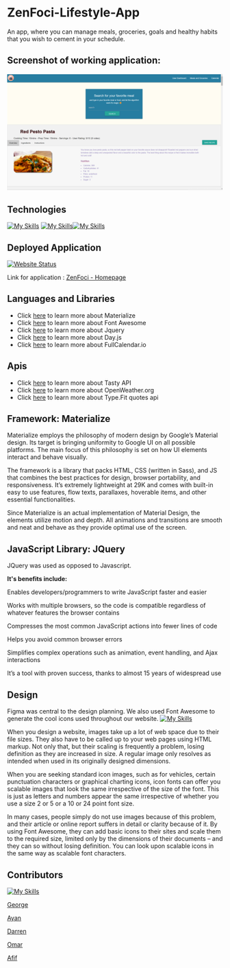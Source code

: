 # ZenFoci-Lifestyle-App

An app, where you can manage meals, groceries, goals and healthy habits that you wish to cement in your schedule.

## Screenshot of working application:

![Screenshot](./assets/imgs/homepage%20screenshot.png)

## Technologies

[![My Skills](https://skills.thijs.gg/icons?i=js)](https://www.javascript.com/) [![My Skills](https://skills.thijs.gg/icons?i=html)](https://developer.mozilla.org/en-US/docs/Glossary/HTML5/)[![My Skills](https://skills.thijs.gg/icons?i=css)](https://www.w3schools.com/css/)

## Deployed Application

[![Website Status](https://img.shields.io/website-up-down-green-red/http/monip.org.svg)](https://theinfamousgrim.github.io/ZenFoci-Lifestyle-App/)

Link for application : [ZenFoci - Homepage](https://theinfamousgrim.github.io/ZenFoci-Lifestyle-App/)

## Languages and Libraries

- Click [here](https://materializecss.com/) to learn more about Materialize
- Click [here](https://fontawesome.com/) to learn more about Font Awesome
- Click [here](https://jquery.com/) to learn more about Jquery
- Click [here](https://day.js.org/) to learn more about Day.js
- Click [here](https://fullcalendar.io/) to learn more about FullCalendar.io

## Apis

- Click [here](https://rapidapi.com/apidojo/api/tasty) to learn more about Tasty API
- Click [here](https://openweathermap.org/) to learn more about OpenWeather.org
- Click [here](https://type.fit/api/quotes) to learn more about Type.Fit quotes api

## Framework: Materialize

Materialize employs the philosophy of modern design by Google’s Material design. Its target is bringing uniformity to Google UI on all possible platforms. The main focus of this philosophy is set on how UI elements interact and behave visually.

The framework is a library that packs HTML, CSS (written in Sass), and JS that combines the best practices for design, browser portability, and responsiveness. It’s extremely lightweight at 29K and comes with built-in easy to use features, flow texts, parallaxes, hoverable items, and other essential functionalities.

Since Materialize is an actual implementation of Material Design, the elements utilize motion and depth. All animations and transitions are smooth and neat and behave as they provide optimal use of the screen.

## JavaScript Library: JQuery

JQuery was used as opposed to Javascript.

<b>It's benefits include:</b>

Enables developers/programmers to write JavaScript faster and easier

Works with multiple browsers, so the code is compatible regardless of whatever features the browser contains

Compresses the most common JavaScript actions into fewer lines of code

Helps you avoid common browser errors

Simplifies complex operations such as animation, event handling, and Ajax interactions

It’s a tool with proven success, thanks to almost 15 years of widespread use

## Design

Figma was central to the design planning. We also used Font Awesome to generate the cool icons used throughout our website.
[![My Skills](https://skills.thijs.gg/icons?i=figma)](https://www.javascript.com/)

When you design a website, images take up a lot of web space due to their file sizes. They also have to be called up to your web pages using HTML markup. Not only that, but their scaling is frequently a problem, losing definition as they are increased in size. A regular image only resolves as intended when used in its originally designed dimensions.

When you are seeking standard icon images, such as for vehicles, certain punctuation characters or graphical charting icons, icon fonts can offer you scalable images that look the same irrespective of the size of the font. This is just as letters and numbers appear the same irrespective of whether you use a size 2 or 5 or a 10 or 24 point font size.

In many cases, people simply do not use images because of this problem, and their article or online report suffers in detail or clarity because of it. By using Font Awesome, they can add basic icons to their sites and scale them to the required size, limited only by the dimensions of their documents – and they can so without losing definition. You can look upon scalable icons in the same way as scalable font characters.

## Contributors

[![My Skills](https://skills.thijs.gg/icons?i=github)](https://www.javascript.com/)

[George](https://github.com/TheInfamousGrim)

[Ayan](https://github.com/ayaneey)

[Darren](http://github.com/kandekore)

[Omar](https://github.com/omar20222222)

[Afif](https://github.com/Affiiiffff)
